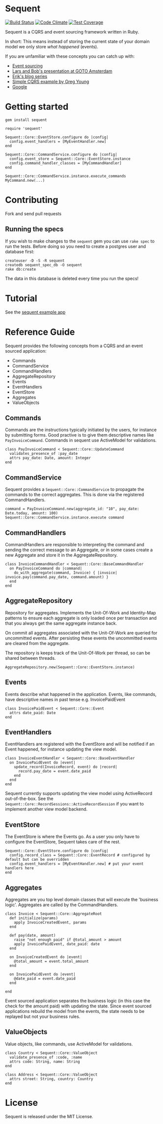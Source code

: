 # Sequent

[![Build Status](https://travis-ci.org/zilverline/sequent.svg?branch=master)](https://travis-ci.org/zilverline/sequent) [![Code Climate](https://codeclimate.com/github/zilverline/sequent/badges/gpa.svg)](https://codeclimate.com/github/zilverline/sequent) [![Test Coverage](https://codeclimate.com/github/zilverline/sequent/badges/coverage.svg)](https://codeclimate.com/github/zilverline/sequent)

Sequent is a CQRS and event sourcing framework written in Ruby.

In short: This means instead of storing the current state of your domain model we only store _what happened_ (events).

If you are unfamiliar with these concepts you can catch up with:

* [Event sourcing](http://martinfowler.com/eaaDev/EventSourcing.html)
* [Lars and Bob's presentation at GOTO Amsterdam](http://gotocon.com/dl/goto-amsterdam-2013/slides/BobForma_and_LarsVonk_EventSourcingInProductionSystems.pdf)
* [Erik's blog series](http://blog.zilverline.com/2011/02/10/towards-an-immutable-domain-model-monads-part-5/)
* [Simple CQRS example by Greg Young](https://github.com/gregoryyoung/m-r)
* [Google](http://www.google.nl/search?ie=UTF-8&q=cqrs+event+sourcing)

# Getting started

    gem install sequent

    require 'sequent'

    Sequent::Core::EventStore.configure do |config|
      config.event_handlers = [MyEventHandler.new]
    end

    Sequent::Core::CommandService.configure do |config|
      config.event_store = Sequent::Core::EventStore.instance
      config.command_handler_classes = [MyCommandHandler]
    end

    Sequent::Core::CommandService.instance.execute_commands MyCommand.new(...)

# Contributing

Fork and send pull requests

## Running the specs
If you wish to make changes to the `sequent` gem you can use `rake
spec` to run the tests. Before doing so you need to create a postgres
user and database first:

    createuser -D -S -R sequent
    createdb sequent_spec_db -O sequent
    rake db:create

The data in this database is deleted every time you run the specs!

# Tutorial

See the [sequent example app](https://github.com/zilverline/sequent-examples)

# Reference Guide

Sequent provides the following concepts from a CQRS and an event sourced application:

* Commands
* CommandService
* CommandHandlers
* AggregateRepository
* Events
* EventHandlers
* EventStore
* Aggregates
* ValueObjects


## Commands
Commands are the instructions typically initiated by the users, for instance by submitting forms.
Good practive is to give them descriptive names like `PayInvoiceCommand`.
Commands in sequent use ActiveModel for validations.

    class PayInvoiceCommand < Sequent::Core::UpdateCommand
      validates_presence_of :pay_date
      attrs pay_date: Date, amount: Integer
    end

## CommandService

Sequent provides a `Sequent::Core::CommandService` to propagate the commands to the correct aggregates. This is done
via the registered CommandHandlers.

    command = PayInvoiceCommand.new(aggregate_id: "10", pay_date: Date.today, amount: 100)
    Sequent::Core::CommandService.instance.execute command

## CommandHandlers

CommandHandlers are responsible to interpreting the command and sending the correct message to an Aggregate, or in some
cases create a new Aggregate and store it in the AggregateRepository.

    class InvoiceCommandHandler < Sequent::Core::BaseCommandHandler
      on PayInvoiceCommand do |command|
        do_with_aggregate(command, Invoice) { |invoice| invoice.pay(command.pay_date, command.amount) }
      end
    end

## AggregateRepository

Repository for aggregates. Implements the Unit-Of-Work and Identity-Map patterns
to ensure each aggregate is only loaded once per transaction and that you always get the same aggregate instance back.

On commit all aggregates associated with the Unit-Of-Work are queried for uncommitted events. After persisting these events
the uncommitted events are cleared from the aggregate.

The repository is keeps track of the Unit-Of-Work per thread, so can be shared between threads.

    AggregateRepository.new(Sequent::Core::EventStore.instance)

## Events

Events describe what happened in the application. Events, like commands, have descriptive names in past tense e.g. InvoicePaidEvent

    class InvoicePaidEvent < Sequent::Core::Event
      attrs date_paid: Date
    end

## EventHandlers

EventHandlers are registered with the EventStore and will be notified if an Event happened, for instance updating the view model.

    class InvoiceEventHandler < Sequent::Core::BaseEventHandler
      on InvoicePaidEvent do |event|
        update_record(InvoiceRecord, event) do |record|
          record.pay_date = event.date_paid
        end
      end
    end

Sequent currently supports updating the view model using ActiveRecord out-of-the-box.
See the `Sequent::Core::RecordSessions::ActiveRecordSession` if you want to implement another view model backend.

## EventStore

The EventStore is where the Events go. As a user you only have to configure the EventStore, Sequent takes care of the rest.

    Sequent::Core::EventStore.configure do |config|
      config.record_class = Sequent::Core::EventRecord # configured by default but can be overridden
      config.event_handlers = [MyEventHandler.new] # put your event handlers here
    end

## Aggregates

Aggregates are you top level domain classes that will execute the 'business logic'. Aggregates are called by
the CommandHandlers.

    class Invoice < Sequent::Core::AggregateRoot
      def initialize(params)
        apply InvoiceCreatedEvent, params
      end

      def pay(date, amount)
        raise "not enough paid" if @total_amount > amount
        apply InvoicePaidEvent, date_paid: date
      end

      on InvoiceCreatedEvent do |event|
        @total_amount = event.total_amount
      end

      on InvoicePaidEvent do |event|
        @date_paid = event.date_paid
      end

    end

Event sourced application separates the business logic (in this case the check for the amount paid) with updating the state.
Since event sourced applications rebuild the model from the events, the state needs to be replayed but not your business rules.

## ValueObjects

Value objects, like commands, use ActiveModel for validations.

    class Country < Sequent::Core::ValueObject
      validate_presence_of :code, :name
      attrs code: String, name: String
    end

    class Address < Sequent::Core::ValueObject
      attrs street: String, country: Country
    end

# License

Sequent is released under the MIT License.
